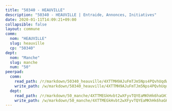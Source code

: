 ```yaml
---
title: "50340 - HEAUVILLE"
description: "50340 - HEAUVILLE | Entraide, Annonces, Initiatives"
date: 2020-01-11T14:09:21+09:00
collapsible: false
layout: commune
comm:
  nom: "HEAUVILLE"
  slug: heauville
  cp: "50340"
dept:
  nom: "Manche"
  slug: manche
  num: "50"
peerpad:
  comm:
    read_path: /r/markdown/50340_heauville/4XTTMH9AJuFmTJm5Nps4PQvhUqdWYtDBYrBcvK4yP8VfrPep1
    write_path: /w/markdown/50340_heauville/4XTTMH9AJuFmTJm5Nps4PQvhUqdWYtDBYrBcvK4yP8VfrPep1-K3TgUiZ4BQsjipBQmW91K68kSDAqXDdD3jvNcrbi2Lc4U3UP58WaRbpoiYpNdMuHSnFSCcXBF99vUTa7TxG3gcwcxuWpAyhJknUnCkt5AhANBBpNBUQGn1p2qHow6osc1rQxNbGM
  dept:
    read_path: /r/markdown/50_manche/4XTTMEGkHvbt2wXFyvTQYEaMKhHk6haGH1SzsRNevKgBDTuXr
    write_path: /w/markdown/50_manche/4XTTMEGkHvbt2wXFyvTQYEaMKhHk6haGH1SzsRNevKgBDTuXr-K3TgUSx1rwmRRLqHcTLLdo4dVfTRKvf94KKagmUFPevWSp2f9nuc6fJF25TtLArzK8teuQ5TvuAMqW38N2MYgT18hBoXtjmKX9WuSn2vkujmSJPp3gF4gsuMmfEM8Th4Ap94heFE
---
```


